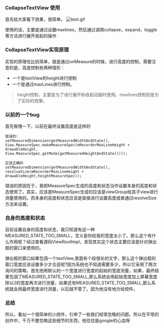 
###  CollapseTextView 使用

首先给大家看下效果，很简单。
![text.gif](https://i.loli.net/2018/02/01/5a7290936a8fb.gif)

使用的话，主要是通过设置maxlines，然后通过调用collapse，expand，toggle等方法进行展开收起的操作
### CollapseTextView实现原理
实现的原理也比较简单，就是通过onMeasure的时候，进行高度的控制，需要注意的是，高度控制有两种情形：
- 一个是textView的height进行控制
- 一个是通过maxLines进行控制。

> height控制，主要是为了进行展开和收起动画时使用。maxlines控制则是为了实际的效果。

### 以前的一个bug
首先惭愧一下，以前在最终设置高度是这样的
 ```
错误的:
setMeasuredDimension(getMeasuredWidthAndState(), View.MeasureSpec.makeMeasureSpec(mRecorderMaxLineHeight + drawableHeight, View.MeasureSpec.getMode(getMeasuredHeightAndState())));

应该正确的
setMeasuredDimension(getMeasuredWidthAndState(), resolveSize(mRecorderMaxLineHeight + drawableHeight,heightMeasureSpec));

```

错误的原因在于，我把MeasureSpec生成的高度和状态当作设置本身的高度和状态使用了。其实，应该是MeasureSpec生成的应该是viewGroup给其子view进行测量使用的。而本身的高度和状态应该是直接进行设置高度或者通过resolveSize方法来设置。

### 自身的高度和状态

目前设置自身的高度和状态，我只知道有这一种MEASURED_STATE_TOO_SMALL，含义是你给我的宽度太小了。那么这个有什么作用呢？经过查看源码ViewRootImpl，发现其实这个状态主要应该是针对弹出框的窗口来使用的。

弹出框的窗口如果包涵一个textView,里面有个段很长的文字，那么这个弹出框的窗口宽度应该设置多少才合适呢?因为系统也不知道需要多少，所以它采用了两次询问的策略，首先他用默认的一个宽度进行宽度的起始的宽度测量，如果，最终结果包涵了MEASURED_STATE_TOO_SMALL,那么系统会用起始宽度加上屏幕宽度除以2的宽度再次进行测量，如果还有MEASURED_STATE_TOO_SMALL,那么系统就会用最终宽度进行测量，以后就不管了。因为他没有地方给控件。

### 总结

所以，看似一个很简单的小控件，引申了一些我们经常忽略的问题。所以在平常的创作中，千万不要忽略这些细节的东西，他往往是google的心血呀







